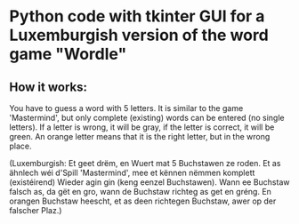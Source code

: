 <h1>Python code with tkinter GUI for a Luxemburgish version of the word game "Wordle"</h1>

<h2>How it works:</h2>
You have to guess a word with 5 letters. It is similar to the game 'Mastermind', but only complete (existing) words can be entered (no single letters).
If a letter is wrong, it will be gray, if the letter is correct, it will be green.
An orange letter means that it is the right letter, but in the wrong place.<p>

(Luxemburgish:
Et geet drëm, en Wuert mat 5 Buchstawen ze roden. Et as ähnlech wéi d'Spill 'Mastermind', mee et kënnen nëmmen komplett (existéirend) Wieder agin gin (keng eenzel Buchstawen).
Wann ee Buchstaw falsch as, da gët en gro, wann de Buchstaw richteg as get en gréng.
En orangen Buchstaw heescht, et as deen richtegen Buchstaw, awer op der falscher Plaz.)
